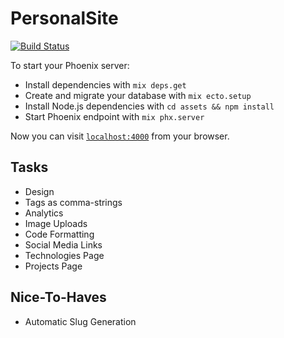 # PersonalSite

[![Build Status](https://semaphoreci.com/api/v1/math3v/personal_site/branches/add-trixjs/badge.svg)](https://semaphoreci.com/math3v/personal_site)

To start your Phoenix server:

  * Install dependencies with `mix deps.get`
  * Create and migrate your database with `mix ecto.setup`
  * Install Node.js dependencies with `cd assets && npm install`
  * Start Phoenix endpoint with `mix phx.server`

Now you can visit [`localhost:4000`](http://localhost:4000) from your browser.

## Tasks

  * Design
  * Tags as comma-strings
  * Analytics
  * Image Uploads
  * Code Formatting
  * Social Media Links
  * Technologies Page
  * Projects Page

## Nice-To-Haves

  * Automatic Slug Generation
